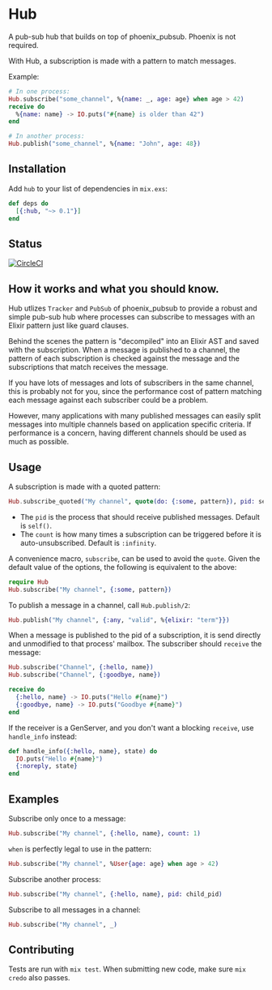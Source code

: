 # Hub

A pub-sub hub that builds on top of phoenix_pubsub. Phoenix is not required.

With Hub, a subscription is made with a pattern to match messages.

Example:

```elixir
# In one process:
Hub.subscribe("some_channel", %{name: _, age: age} when age > 42)
receive do
  %{name: name} -> IO.puts("#{name} is older than 42")
end

# In another process:
Hub.publish("some_channel", %{name: "John", age: 48})
```

## Installation

Add `hub` to your list of dependencies in `mix.exs`:

```elixir
def deps do
  [{:hub, "~> 0.1"}]
end
```

## Status

[![CircleCI](https://circleci.com/gh/vesta-merkur/hub.svg?style=svg)](https://circleci.com/gh/vesta-merkur/hub)

## How it works and what you should know.

Hub utlizes `Tracker` and `PubSub` of phoenix_pubsub to provide a robust and simple pub-sub hub where processes can
subscribe to messages with an Elixir pattern just like guard clauses.

Behind the scenes the pattern is "decompiled" into an Elixir AST and saved with the subscription. When a message is
published to a channel, the pattern of each subscription is checked against the message and the subscriptions that
match receives the message.

If you have lots of messages and lots of subscribers in the same channel, this is probably not for you, since the
performance cost of pattern matching each message against each subscriber could be a problem.

However, many applications with many published messages can easily split messages into multiple channels based on
application specific criteria. If performance is a concern, having different channels should be used as much as
possible.

## Usage

A subscription is made with a quoted pattern:

```elixir
Hub.subscribe_quoted("My channel", quote(do: {:some, pattern}), pid: self(), count: :infinity)
```

* The `pid` is the process that should receive published messages. Default is `self()`.
* The `count` is how many times a subscription can be triggered before it is auto-unsubscribed. Default is `:infinity`.

A convenience macro, `subscribe`, can be used to avoid the `quote`. Given the default value of the options, the
following is equivalent to the above:

```elixir
require Hub
Hub.subscribe("My channel", {:some, pattern})
```

To publish a message in a channel, call `Hub.publish/2`:

```elixir
Hub.publish("My channel", {:any, "valid", %{elixir: "term"}})
```

When a message is published to the pid of a subscription, it is send directly and unmodified to that process' mailbox.
The subscriber should `receive` the message:

```elixir
Hub.subscribe("Channel", {:hello, name})
Hub.subscribe("Channel", {:goodbye, name})

receive do
  {:hello, name} -> IO.puts("Hello #{name}")
  {:goodbye, name} -> IO.puts("Goodbye #{name}")
end
```

If the receiver is a GenServer, and you don't want a blocking `receive`, use `handle_info` instead:

```elixir
def handle_info({:hello, name}, state) do
  IO.puts("Hello #{name}")
  {:noreply, state}
end
```

## Examples

Subscribe only once to a message:

```elixir
Hub.subscribe("My channel", {:hello, name}, count: 1)
```

`when` is perfectly legal to use in the pattern:

```elixir
Hub.subscribe("My channel", %User{age: age} when age > 42)
```

Subscribe another process:

```elixir
Hub.subscribe("My channel", {:hello, name}, pid: child_pid)
```

Subscribe to all messages in a channel:

```elixir
Hub.subscribe("My channel", _)
```

## Contributing

Tests are run with `mix test`. When submitting new code, make sure `mix credo` also passes.
